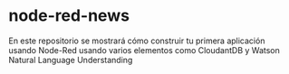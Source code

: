 # node-red-news
En este repositorio se mostrará cómo construir tu primera aplicación usando Node-Red usando varios elementos como CloudantDB y Watson Natural Language Understanding 

